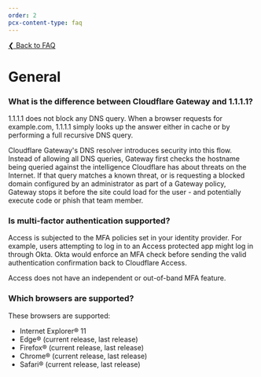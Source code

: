 ```yaml
---
order: 2
pcx-content-type: faq
---
```


[❮ Back to FAQ](/faq)

# General

### What is the difference between Cloudflare Gateway and 1.1.1.1?

1.1.1.1 does not block any DNS query. When a browser requests for example.com, 1.1.1.1 simply looks up the answer either in cache or by performing a full recursive DNS query.

Cloudflare Gateway's DNS resolver introduces security into this flow. Instead of allowing all DNS queries, Gateway first checks the hostname being queried against the intelligence Cloudflare has about threats on the Internet. If that query matches a known threat, or is requesting a blocked domain configured by an administrator as part of a Gateway policy, Gateway stops it before the site could load for the user - and potentially execute code or phish that team member.

### Is multi-factor authentication supported?

Access is subjected to the MFA policies set in your identity provider. For example, users attempting to log in to an Access protected app might log in through Okta. Okta would enforce an MFA check before sending the valid authentication confirmation back to Cloudflare Access.

Access does not have an independent or out-of-band MFA feature.

### Which browsers are supported?

These browsers are supported:

*   Internet Explorer® 11
*   Edge® (current release, last release)
*   Firefox® (current release, last release)
*   Chrome® (current release, last release)
*   Safari® (current release, last release)
